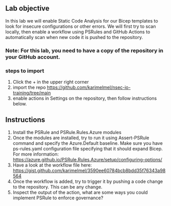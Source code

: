 ## Lab objective
In this lab we will enable Static Code Analysis for our Bicep templates to look for insecure configurations or other errors. We will first try to scan locally, then enable a workflow using PSRules and GitHub Actions to automatically scan when new code it is pushed to the repository.


### Note: For this lab, you need to have a copy of the repository in your GitHub account.

### steps to import
1. Click the + in the upper right corner
2. import the repo https://github.com/karimelmel/nsec-io-training/tree/main
3. enable actions in Settings on the repository, then follow instructions below.

## Instructions
1. Install the PSRule and PSRule.Rules.Azure modules
2. Once the modules are installed, try to run it using Assert-PSRule command and specify the Azure.Default baseline. Make sure you have ps-rules.yaml configuration file specifying that it should expand Bicep. For more information: https://azure.github.io/PSRule.Rules.Azure/setup/configuring-options/ 
3. Have a look at the workflow file here: https://gist.github.com/karimelmel/3590ee60784bcb8bdd35f76343a98564 
4. Once the workflow is added, try to trigger it by pushing a code change to the repository. This can be any change.
5. Inspect the output of the action, what are some ways you could implement PSRule to enforce governance?

